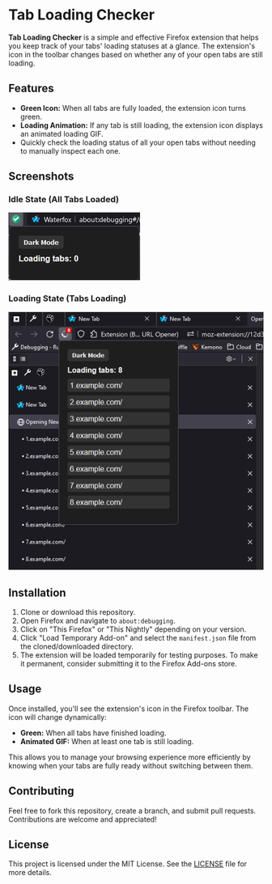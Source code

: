 # Tab Loading Checker

**Tab Loading Checker** is a simple and effective Firefox extension that helps you keep track of your tabs' loading statuses at a glance. The extension's icon in the toolbar changes based on whether any of your open tabs are still loading.

## Features

- **Green Icon:** When all tabs are fully loaded, the extension icon turns green.
- **Loading Animation:** If any tab is still loading, the extension icon displays an animated loading GIF.
- Quickly check the loading status of all your open tabs without needing to manually inspect each one.

## Screenshots

### Idle State (All Tabs Loaded)
![Idle State](https://github.com/SexyWerewolf/tab-loading-checker/blob/main/icon-demo.png?raw=true)

### Loading State (Tabs Loading)
![Loading State](https://github.com/SexyWerewolf/tab-loading-checker/blob/main/loading-demo.png?raw=true)

## Installation

1. Clone or download this repository.
2. Open Firefox and navigate to `about:debugging`.
3. Click on "This Firefox" or "This Nightly" depending on your version.
4. Click "Load Temporary Add-on" and select the `manifest.json` file from the cloned/downloaded directory.
5. The extension will be loaded temporarily for testing purposes. To make it permanent, consider submitting it to the Firefox Add-ons store.

## Usage

Once installed, you'll see the extension's icon in the Firefox toolbar. The icon will change dynamically:

- **Green:** When all tabs have finished loading.
- **Animated GIF:** When at least one tab is still loading.

This allows you to manage your browsing experience more efficiently by knowing when your tabs are fully ready without switching between them.

## Contributing

Feel free to fork this repository, create a branch, and submit pull requests. Contributions are welcome and appreciated!

## License

This project is licensed under the MIT License. See the [LICENSE](LICENSE) file for more details.
